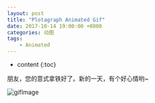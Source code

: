```yaml
---
layout: post
title: "Plotagraph Animated Gif"
date: 2017-10-14 19:00:00 +0800 
categories: 动图
tags: 
    - Animated
---
```

* content
{:toc}

朋友，您的意式拿铁好了。新的一天，有个好心情哟~

<!-- more -->

![gifImage](http://ovwkcbdpf.bkt.clouddn.com/Kharkov-Latte-750px-30fps.gif)

